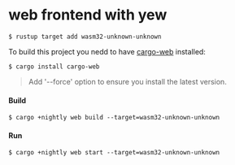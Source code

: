 # web frontend with yew

    $ rustup target add wasm32-unknown-unknown

To build this project you nedd to have [cargo-web] installed:

    $ cargo install cargo-web
> Add '--force' option to ensure you install the latest version.

#### Build
    $ cargo +nightly web build --target=wasm32-unknown-unknown

#### Run
    $ cargo +nightly web start --target=wasm32-unknown-unknown


[cargo-web]: https://github.com/koute/cargo-web
